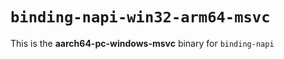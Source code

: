 # `binding-napi-win32-arm64-msvc`

This is the **aarch64-pc-windows-msvc** binary for `binding-napi`

